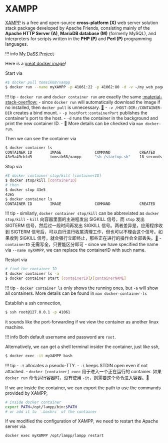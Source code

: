 # XAMPP

[XAMPP](https://en.wikipedia.org/wiki/XAMPP) is a free and open-source **cross-platform (X)** web server solution stack package developed by Apache Friends, consisting mainly of the **Apache HTTP Server (A)**, **MariaDB database (M)** (formerly MySQL), and interpreters for scripts written in the **PHP (P)** and **Perl (P)** programming languages.

!!! info
    [My DaSS Project](https://github.com/szcf-weiya/DaSS/)

Here is a [great docker image](https://hub.docker.com/r/tomsik68/xampp)!

Start via

```bash
#$ docker pull tomsik68/xampp
$ docker run --name myXAMPP -p 41061:22 -p 41062:80 -d -v ~/my_web_pages:/www tomsik68/xampp:8
```

!!! tip
    - `docker run` and `docker container run` are exactly the same [:material-stack-overflow:](https://stackoverflow.com/questions/51247609/what-is-the-difference-between-docker-run-and-docker-container-run)
    - since `docker run` will automatically download the image if no installed, then `docker pull` is unnecessary. [:link:](http://www.ruanyifeng.com/blog/2018/02/docker-tutorial.html)
    - `-v /HOST-DIR:/CONTAINER-DIR` creates a bind mount.
    - `-p hostPort:containerPort` publishes the container's port to the host.
    - `-d` runs the container in the background and print the new container ID.
    - :key: More details can be checked via `man docker-run`.

Then we can see the container via 

```bash
$ docker container ls
CONTAINER ID        IMAGE               COMMAND             CREATED             STATUS              PORTS                                                    NAMES
43e5a49cbfd5        tomsik68/xampp      "sh /startup.sh"    18 seconds ago      Up 17 seconds       3306/tcp, 0.0.0.0:41061->22/tcp, 0.0.0.0:41062->80/tcp   myXAMPP
```

Stop via

```bash
#$ docker container stop/kill [containerID]
$ docker stop/kill [containerID]
# then
$ docker stop 43e5
43e5
$ docker container ls
CONTAINER ID        IMAGE               COMMAND             CREATED             STATUS              PORTS               NAMES
```

!!! tip
    - similarly, `docker container stop/kill` can be abbreviated as `docker stop/kill`
    - `kill` 向容器里面的主进程发出 SIGKILL 信号，而 `stop` 发出 SIGTERM 信号，然后过一段时间再发出 SIGKILL 信号。两者差异是，应用程序收到 SIGTERM 信号后，可以自行进行收尾清理工作，但也可以不理会这个信号。如果收到 SIGKILL 信号，就会强行立即终止，那些正在进行的操作会全部丢失。[:link:](http://www.ruanyifeng.com/blog/2018/02/docker-tutorial.html)
    - `containerID` 无需写全，只要能区分即可
    - since we have specified the name via `--name myXAMPP`, we can replace the containerID with such name.

Restart via

```bash
# find the container ID
$ docker container ls -a
$ docker container start [containerID]/[containerNAME]
```

!!! tip
    - `docker container ls` only shows the running ones, but `-a` will show all containers. More details can be found in `man docker-container-ls`

Establish a ssh connection,

```bash
$ ssh root@127.0.0.1 -p 41061
```

it sounds like the port-forwarding if we view the container as another linux machine.

!!! info
    Both default username and password are `root`.

Alternatively, we can get a shell terminal insider the container, just like ssh,

```bash
$ docker exec -it myXAMPP bash
```

!!! tip
    - `-t` allocates a pseudo-TTY.
    - `-i` keeps STDIN open even if not attached.
    - `docker [container] exec` 用于进入一个正在运行的 container. 如果 `docker run` 命令运行容器时，没有使用 `-it`，则需要这个命令进入容器。[:link:](http://www.ruanyifeng.com/blog/2018/02/docker-tutorial.html)

If we are inside the container, we can export the path to use the commands provided by XAMPP,

```bash
# inside docker container
export PATH=/opt/lampp/bin:$PATH
# or add it to `.bashrc` of the container
```

If we modified the configuration of XAMPP, we need to restart the Apache server via

```bash
docker exec myXAMPP /opt/lampp/lampp restart
```
